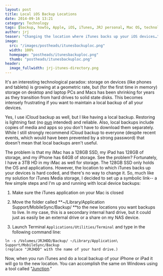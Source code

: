 ```yaml
---
layout: post
title: Local iOS Backup Locations
date: 2014-09-16 13:21
category: Technology
tags: [backup, howto, Apple, iOS, iTunes, JRJ personal, Mac OS, technology]
author: jrj
teaser: "Changing the location where iTunes backs up your iOS devices…"
image: 
  src: "/images/postheads/itunesbackuploc.png"
  width: 100%
  homepage: "postheads/itunesbackuploc.png"
  thumb: "postheads/itunesbackuploc.png"
header:
  image_fullwidth: jrj-itunes-directory.png
---
```

<!---
![Local iTunes Backups](/assets/postheads/itunesbackuploc.png "iTunes Backup Locations")
-->

It's an interesting technological paradox: storage on devices (like phones and tablets) is growing at a geometric rate, but (for the first time in memory) storage on desktop and laptop PCs and Macs has been shrinking for years as they transition from hard drives to solid state disks. This becomes intensely frustrating if you want to maintain a local backup of all your devices.

Yes, I use iCloud backup as well, but I like having a local backup. Restoring is lightning fast (no [pun](http://en.wikipedia.org/wiki/Lightning_(connector)) intended) and reliable. Also, local backups include copies of media and apps so you don't have to download them separately. While I still strongly recommend iCloud backup to everyone (despite recent events, which would have been prevented by a strong password) that doesn't mean that local backups aren't useful.

The problem is that my iMac has a 128GB SSD, my iPad has 128GB of storage, and my iPhone has 64GB of storage. See the problem? Fortunately, I have a 3TB HD in my iMac as well for storage. The 128GB SSD only holds the OS and applications. However, the location to which iTunes backs up your devices is hard coded, and there's no way to change it. So, much like my solution for iTunes Media storage, I decided to set up a symbolic link-- a few simple steps and I'm up and running with local device backups:

1. Make sure the iTunes application on your Mac is closed

2. Move the folder called **~/Library/Application Support/MobileSync/Backup/ **to the new locations you want backups to live. In my case, this is a secondary internal hard drive, but it could just as easily be an external drive or a share on my NAS device.

3. Launch Terminal `Applications/Utilities/Terminal` and type in the following command line:

```
ln -s /Volumes/JRJHDD/Backup/ ~/Library/Application\ Support/MobileSync/Backup
(replace "JRJHDD" with the name of your hard drive.)
```

Now, when you run iTunes and do a local backup of your iPhone or iPad it will go to the new location. You can accomplish the same on Windows using a tool called "[Junction](http://technet.microsoft.com/en-us/sysinternals/bb896768.aspx)."
